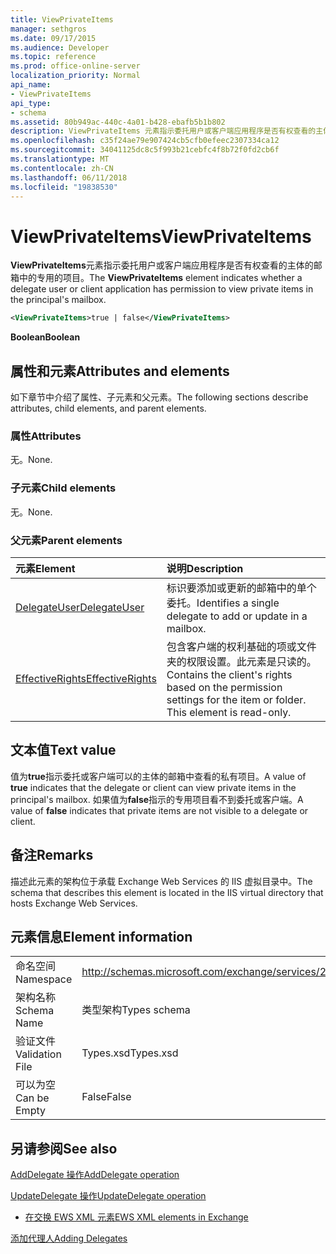```yaml
---
title: ViewPrivateItems
manager: sethgros
ms.date: 09/17/2015
ms.audience: Developer
ms.topic: reference
ms.prod: office-online-server
localization_priority: Normal
api_name:
- ViewPrivateItems
api_type:
- schema
ms.assetid: 80b949ac-440c-4a01-b428-ebafb5b1b802
description: ViewPrivateItems 元素指示委托用户或客户端应用程序是否有权查看的主体的邮箱中的专用的项目。
ms.openlocfilehash: c35f24ae79e907424cb5cfb0efeec2307334ca12
ms.sourcegitcommit: 34041125dc8c5f993b21cebfc4f8b72f0fd2cb6f
ms.translationtype: MT
ms.contentlocale: zh-CN
ms.lasthandoff: 06/11/2018
ms.locfileid: "19838530"
---
```

# <a name="viewprivateitems"></a><span data-ttu-id="3bdcc-103">ViewPrivateItems</span><span class="sxs-lookup"><span data-stu-id="3bdcc-103">ViewPrivateItems</span></span>

<span data-ttu-id="3bdcc-104">**ViewPrivateItems**元素指示委托用户或客户端应用程序是否有权查看的主体的邮箱中的专用的项目。</span><span class="sxs-lookup"><span data-stu-id="3bdcc-104">The **ViewPrivateItems** element indicates whether a delegate user or client application has permission to view private items in the principal's mailbox.</span></span> 
  
```XML
<ViewPrivateItems>true | false</ViewPrivateItems>
```

 <span data-ttu-id="3bdcc-105">**Boolean**</span><span class="sxs-lookup"><span data-stu-id="3bdcc-105">**Boolean**</span></span>
## <a name="attributes-and-elements"></a><span data-ttu-id="3bdcc-106">属性和元素</span><span class="sxs-lookup"><span data-stu-id="3bdcc-106">Attributes and elements</span></span>

<span data-ttu-id="3bdcc-107">如下章节中介绍了属性、子元素和父元素。</span><span class="sxs-lookup"><span data-stu-id="3bdcc-107">The following sections describe attributes, child elements, and parent elements.</span></span>
  
### <a name="attributes"></a><span data-ttu-id="3bdcc-108">属性</span><span class="sxs-lookup"><span data-stu-id="3bdcc-108">Attributes</span></span>

<span data-ttu-id="3bdcc-109">无。</span><span class="sxs-lookup"><span data-stu-id="3bdcc-109">None.</span></span>
  
### <a name="child-elements"></a><span data-ttu-id="3bdcc-110">子元素</span><span class="sxs-lookup"><span data-stu-id="3bdcc-110">Child elements</span></span>

<span data-ttu-id="3bdcc-111">无。</span><span class="sxs-lookup"><span data-stu-id="3bdcc-111">None.</span></span>
  
### <a name="parent-elements"></a><span data-ttu-id="3bdcc-112">父元素</span><span class="sxs-lookup"><span data-stu-id="3bdcc-112">Parent elements</span></span>

|<span data-ttu-id="3bdcc-113">**元素**</span><span class="sxs-lookup"><span data-stu-id="3bdcc-113">**Element**</span></span>|<span data-ttu-id="3bdcc-114">**说明**</span><span class="sxs-lookup"><span data-stu-id="3bdcc-114">**Description**</span></span>|
|:-----|:-----|
|[<span data-ttu-id="3bdcc-115">DelegateUser</span><span class="sxs-lookup"><span data-stu-id="3bdcc-115">DelegateUser</span></span>](delegateuser.md) <br/> |<span data-ttu-id="3bdcc-116">标识要添加或更新的邮箱中的单个委托。</span><span class="sxs-lookup"><span data-stu-id="3bdcc-116">Identifies a single delegate to add or update in a mailbox.</span></span>  <br/> |
|[<span data-ttu-id="3bdcc-117">EffectiveRights</span><span class="sxs-lookup"><span data-stu-id="3bdcc-117">EffectiveRights</span></span>](effectiverights.md) <br/> |<span data-ttu-id="3bdcc-p101">包含客户端的权利基础的项或文件夹的权限设置。此元素是只读的。</span><span class="sxs-lookup"><span data-stu-id="3bdcc-p101">Contains the client's rights based on the permission settings for the item or folder. This element is read-only.</span></span>  <br/> |
   
## <a name="text-value"></a><span data-ttu-id="3bdcc-120">文本值</span><span class="sxs-lookup"><span data-stu-id="3bdcc-120">Text value</span></span>

<span data-ttu-id="3bdcc-121">值为**true**指示委托或客户端可以的主体的邮箱中查看的私有项目。</span><span class="sxs-lookup"><span data-stu-id="3bdcc-121">A value of **true** indicates that the delegate or client can view private items in the principal's mailbox.</span></span> <span data-ttu-id="3bdcc-122">如果值为**false**指示的专用项目看不到委托或客户端。</span><span class="sxs-lookup"><span data-stu-id="3bdcc-122">A value of **false** indicates that private items are not visible to a delegate or client.</span></span> 
  
## <a name="remarks"></a><span data-ttu-id="3bdcc-123">备注</span><span class="sxs-lookup"><span data-stu-id="3bdcc-123">Remarks</span></span>

<span data-ttu-id="3bdcc-124">描述此元素的架构位于承载 Exchange Web Services 的 IIS 虚拟目录中。</span><span class="sxs-lookup"><span data-stu-id="3bdcc-124">The schema that describes this element is located in the IIS virtual directory that hosts Exchange Web Services.</span></span>
  
## <a name="element-information"></a><span data-ttu-id="3bdcc-125">元素信息</span><span class="sxs-lookup"><span data-stu-id="3bdcc-125">Element information</span></span>

|||
|:-----|:-----|
|<span data-ttu-id="3bdcc-126">命名空间</span><span class="sxs-lookup"><span data-stu-id="3bdcc-126">Namespace</span></span>  <br/> |http://schemas.microsoft.com/exchange/services/2006/types  <br/> |
|<span data-ttu-id="3bdcc-127">架构名称</span><span class="sxs-lookup"><span data-stu-id="3bdcc-127">Schema Name</span></span>  <br/> |<span data-ttu-id="3bdcc-128">类型架构</span><span class="sxs-lookup"><span data-stu-id="3bdcc-128">Types schema</span></span>  <br/> |
|<span data-ttu-id="3bdcc-129">验证文件</span><span class="sxs-lookup"><span data-stu-id="3bdcc-129">Validation File</span></span>  <br/> |<span data-ttu-id="3bdcc-130">Types.xsd</span><span class="sxs-lookup"><span data-stu-id="3bdcc-130">Types.xsd</span></span>  <br/> |
|<span data-ttu-id="3bdcc-131">可以为空</span><span class="sxs-lookup"><span data-stu-id="3bdcc-131">Can be Empty</span></span>  <br/> |<span data-ttu-id="3bdcc-132">False</span><span class="sxs-lookup"><span data-stu-id="3bdcc-132">False</span></span>  <br/> |
   
## <a name="see-also"></a><span data-ttu-id="3bdcc-133">另请参阅</span><span class="sxs-lookup"><span data-stu-id="3bdcc-133">See also</span></span>



[<span data-ttu-id="3bdcc-134">AddDelegate 操作</span><span class="sxs-lookup"><span data-stu-id="3bdcc-134">AddDelegate operation</span></span>](adddelegate-operation.md)
  
[<span data-ttu-id="3bdcc-135">UpdateDelegate 操作</span><span class="sxs-lookup"><span data-stu-id="3bdcc-135">UpdateDelegate operation</span></span>](updatedelegate-operation.md)


- [<span data-ttu-id="3bdcc-136">在交换 EWS XML 元素</span><span class="sxs-lookup"><span data-stu-id="3bdcc-136">EWS XML elements in Exchange</span></span>](ews-xml-elements-in-exchange.md)


[<span data-ttu-id="3bdcc-137">添加代理人</span><span class="sxs-lookup"><span data-stu-id="3bdcc-137">Adding Delegates</span></span>](http://msdn.microsoft.com/library/3a744150-66a3-4a13-9433-793603ba5038%28Office.15%29.aspx)

